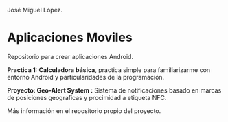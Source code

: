José Miguel López.

Aplicaciones Moviles
====================

Repositorio para crear aplicaciones Android.

**Practica 1: Calculadora básica**, practica simple para familiarizarme con entorno Android y particularidades de la                        programación.

            

**Proyecto: Geo-Alert System :** Sistema de notificaciones basado en marcas de posiciones geograficas y procimidad a etiqueta NFC.
  
  Más información en el repositorio propio del proyecto.
  
  
  
